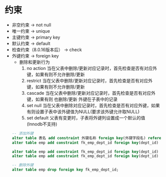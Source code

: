 # 约束

- 非空约束 -> not null
- 唯一约束 -> unique
- 主键约束 -> primary key
- 默认约束 -> default
- 检查约束（8.0.16版本后） -> check
- 外键约束 -> foreign key
  - 删除和更新行为
    1. no action 当在父表中删除/更新对应记录时，首先检查是否有对应外键，如果有则不允许删除/更新
    2. restrict 当在父表中删除/更新对应记录时，首先检查是否有对应外键，如果有则不允许删除/更新
    3. cascade 当在父表中删除/更新对应记录时，首先检查是否有对应外键，如果有则 也删除/更新 外键在子表中的记录
    4. set null 当在父表中删除对应记录时，首先检查是否有对应外键，如果有则设置子表中该外键值为NULL(要求该外键允许取NULL)
    5. set default 父表有变更时，子表将外键列设置成一个默认的值(Innodb不支持)
  ```SQL
  -- 添加外键
  alter table 表名 add constraint 外键名称 foreign key(外键字段名) references 主表(主表列名);
  alter table emp add constraint fk_emp_dept_id foreign key(dept_id) references dept(id);

  alter table emp add constraint fk_emp_dept_id foreign key(dept_id) references dept(id) on update cascade on delete cascade;
  alter table emp add constraint fk_emp_dept_id foreign key(dept_id) references dept(id) on update set null on delete set null;

  -- 删除外键
  alter table emp drop foreign key fk_emp_dept_id;
  ```